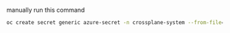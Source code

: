 manually run this command

```sh
oc create secret generic azure-secret -n crossplane-system --from-file=creds=./azure-credentials.json
```